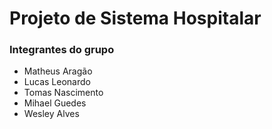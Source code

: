# Projeto de Sistema Hospitalar
### Integrantes do grupo
<ul>
  <li>Matheus Aragão</li>
  <li>Lucas Leonardo</li>
  <li>Tomas Nascimento</li>
  <li>Mihael Guedes</li>
  <li>Wesley Alves</li>
</ul>
